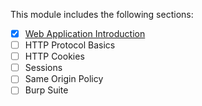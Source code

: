 This module includes the following sections:

- [x] [Web Application Introduction](/docs/topics/2-web-applications/web-app-intro/index.md)
- [ ] HTTP Protocol Basics
- [ ] HTTP Cookies
- [ ] Sessions
- [ ] Same Origin Policy
- [ ] Burp Suite
